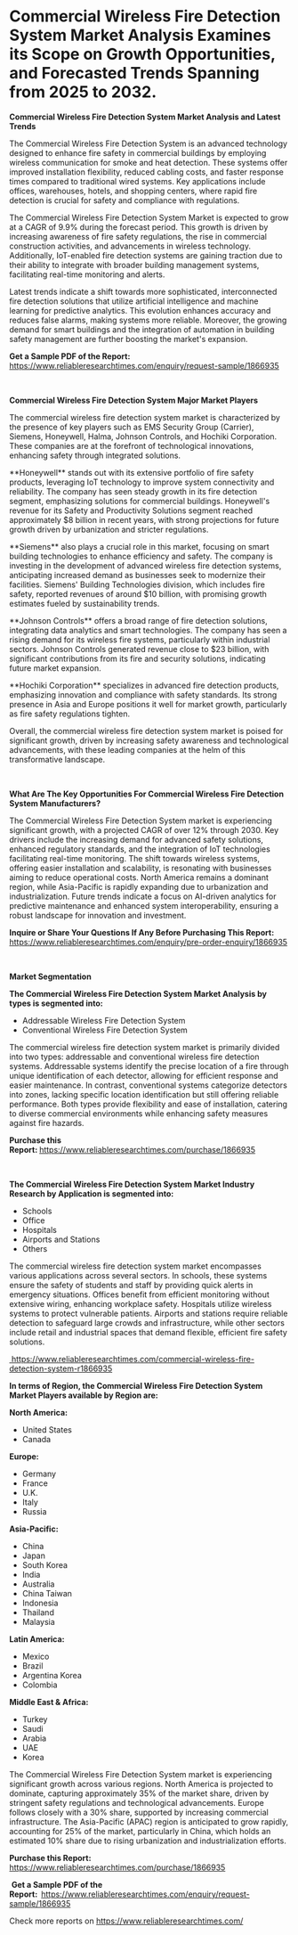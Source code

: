 <p><h1>Commercial Wireless Fire Detection System Market Analysis Examines its Scope on Growth Opportunities, and Forecasted Trends Spanning from 2025 to 2032.</h1></p><p><strong>Commercial Wireless Fire Detection System Market Analysis and Latest Trends</strong></p>
<p><p>The Commercial Wireless Fire Detection System is an advanced technology designed to enhance fire safety in commercial buildings by employing wireless communication for smoke and heat detection. These systems offer improved installation flexibility, reduced cabling costs, and faster response times compared to traditional wired systems. Key applications include offices, warehouses, hotels, and shopping centers, where rapid fire detection is crucial for safety and compliance with regulations.</p><p>The Commercial Wireless Fire Detection System Market is expected to grow at a CAGR of 9.9% during the forecast period. This growth is driven by increasing awareness of fire safety regulations, the rise in commercial construction activities, and advancements in wireless technology. Additionally, IoT-enabled fire detection systems are gaining traction due to their ability to integrate with broader building management systems, facilitating real-time monitoring and alerts.</p><p>Latest trends indicate a shift towards more sophisticated, interconnected fire detection solutions that utilize artificial intelligence and machine learning for predictive analytics. This evolution enhances accuracy and reduces false alarms, making systems more reliable. Moreover, the growing demand for smart buildings and the integration of automation in building safety management are further boosting the market's expansion.</p></p>
<p><strong>Get a Sample PDF of the Report:&nbsp;</strong> <a href="https://www.reliableresearchtimes.com/enquiry/request-sample/1866935?utm_campaign=2631&utm_medium=2&utm_source=Github&utm_content=ia&utm_term=28022025&utm_id=commercial-wireless-fire-detection-system">https://www.reliableresearchtimes.com/enquiry/request-sample/1866935</a></p>
<p>&nbsp;</p>
<p><strong>Commercial Wireless Fire Detection System Major Market Players</strong></p>
<p><p>The commercial wireless fire detection system market is characterized by the presence of key players such as EMS Security Group (Carrier), Siemens, Honeywell, Halma, Johnson Controls, and Hochiki Corporation. These companies are at the forefront of technological innovations, enhancing safety through integrated solutions.</p><p>**Honeywell** stands out with its extensive portfolio of fire safety products, leveraging IoT technology to improve system connectivity and reliability. The company has seen steady growth in its fire detection segment, emphasizing solutions for commercial buildings. Honeywell's revenue for its Safety and Productivity Solutions segment reached approximately $8 billion in recent years, with strong projections for future growth driven by urbanization and stricter regulations.</p><p>**Siemens** also plays a crucial role in this market, focusing on smart building technologies to enhance efficiency and safety. The company is investing in the development of advanced wireless fire detection systems, anticipating increased demand as businesses seek to modernize their facilities. Siemens' Building Technologies division, which includes fire safety, reported revenues of around $10 billion, with promising growth estimates fueled by sustainability trends.</p><p>**Johnson Controls** offers a broad range of fire detection solutions, integrating data analytics and smart technologies. The company has seen a rising demand for its wireless fire systems, particularly within industrial sectors. Johnson Controls generated revenue close to $23 billion, with significant contributions from its fire and security solutions, indicating future market expansion.</p><p>**Hochiki Corporation** specializes in advanced fire detection products, emphasizing innovation and compliance with safety standards. Its strong presence in Asia and Europe positions it well for market growth, particularly as fire safety regulations tighten.</p><p>Overall, the commercial wireless fire detection system market is poised for significant growth, driven by increasing safety awareness and technological advancements, with these leading companies at the helm of this transformative landscape.</p></p>
<p>&nbsp;</p>
<p><strong>What Are The Key Opportunities For Commercial Wireless Fire Detection System Manufacturers?</strong></p>
<p><p>The Commercial Wireless Fire Detection System market is experiencing significant growth, with a projected CAGR of over 12% through 2030. Key drivers include the increasing demand for advanced safety solutions, enhanced regulatory standards, and the integration of IoT technologies facilitating real-time monitoring. The shift towards wireless systems, offering easier installation and scalability, is resonating with businesses aiming to reduce operational costs. North America remains a dominant region, while Asia-Pacific is rapidly expanding due to urbanization and industrialization. Future trends indicate a focus on AI-driven analytics for predictive maintenance and enhanced system interoperability, ensuring a robust landscape for innovation and investment.</p></p>
<p><strong>Inquire or Share Your Questions If Any Before Purchasing This Report:</strong> <a href="https://www.reliableresearchtimes.com/enquiry/pre-order-enquiry/1866935?utm_campaign=2631&utm_medium=2&utm_source=Github&utm_content=ia&utm_term=28022025&utm_id=commercial-wireless-fire-detection-system">https://www.reliableresearchtimes.com/enquiry/pre-order-enquiry/1866935</a></p>
<p>&nbsp;</p>
<p><strong>Market Segmentation</strong></p>
<p><strong>The Commercial Wireless Fire Detection System Market Analysis by types is segmented into:</strong></p>
<p><ul><li>Addressable Wireless Fire Detection System</li><li>Conventional Wireless Fire Detection System</li></ul></p>
<p><p>The commercial wireless fire detection system market is primarily divided into two types: addressable and conventional wireless fire detection systems. Addressable systems identify the precise location of a fire through unique identification of each detector, allowing for efficient response and easier maintenance. In contrast, conventional systems categorize detectors into zones, lacking specific location identification but still offering reliable performance. Both types provide flexibility and ease of installation, catering to diverse commercial environments while enhancing safety measures against fire hazards.</p></p>
<p><strong>Purchase this Report:&nbsp;</strong><a href="https://www.reliableresearchtimes.com/purchase/1866935?utm_campaign=2631&utm_medium=2&utm_source=Github&utm_content=ia&utm_term=28022025&utm_id=commercial-wireless-fire-detection-system">https://www.reliableresearchtimes.com/purchase/1866935</a></p>
<p>&nbsp;</p>
<p><strong>The Commercial Wireless Fire Detection System Market Industry Research by Application is segmented into:</strong></p>
<p><ul><li>Schools</li><li>Office</li><li>Hospitals</li><li>Airports and Stations</li><li>Others</li></ul></p>
<p><p>The commercial wireless fire detection system market encompasses various applications across several sectors. In schools, these systems ensure the safety of students and staff by providing quick alerts in emergency situations. Offices benefit from efficient monitoring without extensive wiring, enhancing workplace safety. Hospitals utilize wireless systems to protect vulnerable patients. Airports and stations require reliable detection to safeguard large crowds and infrastructure, while other sectors include retail and industrial spaces that demand flexible, efficient fire safety solutions.</p></p>
<p><a href="https://www.reliableresearchtimes.com/commercial-wireless-fire-detection-system-r1866935?utm_campaign=2631&utm_medium=2&utm_source=Github&utm_content=ia&utm_term=28022025&utm_id=commercial-wireless-fire-detection-system">&nbsp;https://www.reliableresearchtimes.com/commercial-wireless-fire-detection-system-r1866935</a></p>
<p><strong>In terms of Region, the Commercial Wireless Fire Detection System Market Players available by Region are:</strong></p>
<p>
    <p> <strong> North America: </strong>
        <ul>
            <li>United States</li>
            <li>Canada</li>
        </ul>
        </p> 
    <p> <strong> Europe: </strong>
        <ul>
            <li>Germany</li>
            <li>France</li>
            <li>U.K.</li>
            <li>Italy</li>
            <li>Russia</li>
        </ul>
        </p> 
    <p> <strong> Asia-Pacific: </strong>
        <ul>
            <li>China</li>
            <li>Japan</li>
            <li>South Korea</li>
            <li>India</li>
            <li>Australia</li>
            <li>China Taiwan</li>
            <li>Indonesia</li>
            <li>Thailand</li>
            <li>Malaysia</li>
        </ul>
        </p> 
    <p> <strong> Latin America: </strong>
        <ul>
            <li>Mexico</li>
            <li>Brazil</li>
            <li>Argentina Korea</li>
            <li>Colombia</li>
        </ul>
        </p> 
    <p> <strong> Middle East & Africa: </strong>
        <ul>
            <li>Turkey</li>
            <li>Saudi</li>
            <li>Arabia</li>
            <li>UAE</li>
            <li>Korea</li>
        </ul>
    </p>
    </p>
<p><p>The Commercial Wireless Fire Detection System market is experiencing significant growth across various regions. North America is projected to dominate, capturing approximately 35% of the market share, driven by stringent safety regulations and technological advancements. Europe follows closely with a 30% share, supported by increasing commercial infrastructure. The Asia-Pacific (APAC) region is anticipated to grow rapidly, accounting for 25% of the market, particularly in China, which holds an estimated 10% share due to rising urbanization and industrialization efforts.</p></p>
<p><strong>Purchase this Report: </strong><a href="https://www.reliableresearchtimes.com/purchase/1866935?utm_campaign=2631&utm_medium=2&utm_source=Github&utm_content=ia&utm_term=28022025&utm_id=commercial-wireless-fire-detection-system">https://www.reliableresearchtimes.com/purchase/1866935</a></p>
<p>&nbsp;<strong>Get a Sample PDF of the Report:&nbsp;&nbsp;</strong><a href="https://www.reliableresearchtimes.com/enquiry/request-sample/1866935?utm_campaign=2631&utm_medium=2&utm_source=Github&utm_content=ia&utm_term=28022025&utm_id=commercial-wireless-fire-detection-system">https://www.reliableresearchtimes.com/enquiry/request-sample/1866935</a></p>
<p><strong></strong></p>
<p>Check more reports on <a href="https://www.reliableresearchtimes.com/?utm_campaign=2631&utm_medium=2&utm_source=Github&utm_content=ia&utm_term=28022025&utm_id=commercial-wireless-fire-detection-system">https://www.reliableresearchtimes.com/</a></p>